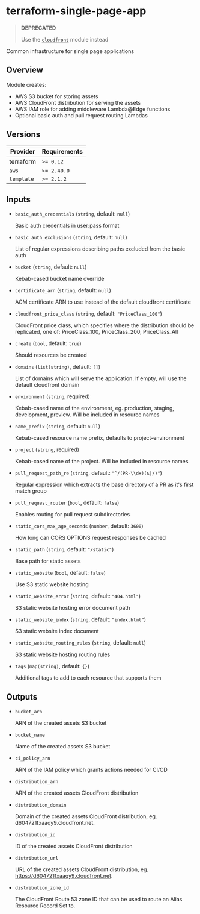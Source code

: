 # terraform-single-page-app

> **DEPRECATED**
>
> Use the [`cloudfront`](../cloudfront) module instead

Common infrastructure for single page applications

## Overview

Module creates:

- AWS S3 bucket for storing assets
- AWS CloudFront distribution for serving the assets
- AWS IAM role for adding middleware Lambda@Edge functions
- Optional basic auth and pull request routing Lambdas

<!-- bin/docs -->

## Versions

| Provider | Requirements |
|-|-|
| terraform | `>= 0.12` |
| `aws` | `>= 2.40.0` |
| `template` | `>= 2.1.2` |

## Inputs

* `basic_auth_credentials` (`string`, default: `null`)

    Basic auth credentials in user:pass format

* `basic_auth_exclusions` (`string`, default: `null`)

    List of regular expressions describing paths excluded from the basic auth

* `bucket` (`string`, default: `null`)

    Kebab-cased bucket name override

* `certificate_arn` (`string`, default: `null`)

    ACM certificate ARN to use instead of the default cloudfront certificate

* `cloudfront_price_class` (`string`, default: `"PriceClass_100"`)

    CloudFront price class, which specifies where the distribution should be replicated, one of: PriceClass_100, PriceClass_200, PriceClass_All

* `create` (`bool`, default: `true`)

    Should resources be created

* `domains` (`list(string)`, default: `[]`)

    List of domains which will serve the application. If empty, will use the default cloudfront domain

* `environment` (`string`, required)

    Kebab-cased name of the environment, eg. production, staging, development, preview. Will be included in resource names

* `name_prefix` (`string`, default: `null`)

    Kebab-cased resource name prefix, defaults to project-environment

* `project` (`string`, required)

    Kebab-cased name of the project. Will be included in resource names

* `pull_request_path_re` (`string`, default: `"^/(PR-\\d+)($|/)"`)

    Regular expression which extracts the base directory of a PR as it's first match group

* `pull_request_router` (`bool`, default: `false`)

    Enables routing for pull request subdirectories

* `static_cors_max_age_seconds` (`number`, default: `3600`)

    How long can CORS OPTIONS request responses be cached

* `static_path` (`string`, default: `"/static"`)

    Base path for static assets

* `static_website` (`bool`, default: `false`)

    Use S3 static website hosting

* `static_website_error` (`string`, default: `"404.html"`)

    S3 static website hosting error document path

* `static_website_index` (`string`, default: `"index.html"`)

    S3 static website index document

* `static_website_routing_rules` (`string`, default: `null`)

    S3 static website hosting routing rules

* `tags` (`map(string)`, default: `{}`)

    Additional tags to add to each resource that supports them



## Outputs

* `bucket_arn`

    ARN of the created assets S3 bucket

* `bucket_name`

    Name of the created assets S3 bucket

* `ci_policy_arn`

    ARN of the IAM policy which grants actions needed for CI/CD

* `distribution_arn`

    ARN of the created assets CloudFront distribution

* `distribution_domain`

    Domain of the created assets CloudFront distribution, eg. d604721fxaaqy9.cloudfront.net.

* `distribution_id`

    ID of the created assets CloudFront distribution

* `distribution_url`

    URL of the created assets CloudFront distribution, eg. https://d604721fxaaqy9.cloudfront.net.

* `distribution_zone_id`

    The CloudFront Route 53 zone ID that can be used to route an Alias Resource Record Set to.
